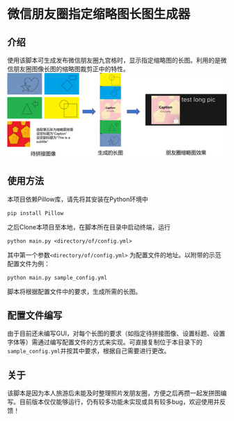 # 微信朋友圈指定缩略图长图生成器
## 介绍
使用该脚本可生成发布微信朋友圈九宫格时，显示指定缩略图的长图。利用的是微信朋友圈图像长图的缩略图裁剪正中的特性。
![效果展示](./img/demo.png)
## 使用方法
本项目依赖Pillow库，请先将其安装在Python环境中
```
pip install Pillow
```
之后Clone本项目至本地，在脚本所在目录中启动终端，运行
```
python main.py <directory/of/config.yml>
```
其中第一个参数`<directory/of/config.yml>` 为配置文件的地址。以附带的示范配置文件为例：
```
python main.py sample_config.yml
```
脚本将根据配置文件中的要求，生成所需的长图。
## 配置文件编写
由于目前还未编写GUI，对每个长图的要求（如指定待拼接图像、设置标题、设置字体等）需通过编写配置文件的方式来实现。可直接复制位于本目录下的`sample_config.yml`并按其中要求，根据自己需要进行更改。

## 关于
该脚本是因为本人旅游后未能及时整理照片发朋友圈，方便之后再攒一起发拼图编写。目前版本仅仅能够运行，仍有较多功能未实现或具有较多bug，欢迎使用并反馈！